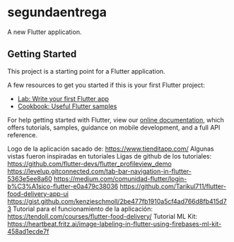 # segundaentrega

A new Flutter application.

## Getting Started

This project is a starting point for a Flutter application.

A few resources to get you started if this is your first Flutter project:

- [Lab: Write your first Flutter app](https://flutter.dev/docs/get-started/codelab)
- [Cookbook: Useful Flutter samples](https://flutter.dev/docs/cookbook)

For help getting started with Flutter, view our
[online documentation](https://flutter.dev/docs), which offers tutorials,
samples, guidance on mobile development, and a full API reference.





Logo de la aplicación sacado de:
https://www.tienditapp.com/
Algunas vistas fueron inspiradas en tutoriales
Ligas de github de los tutoriales:
https://github.com/flutter-devs/flutter_profileview_demo
https://levelup.gitconnected.com/tab-bar-navigation-in-flutter-5363e5ee8a60
https://medium.com/comunidad-flutter/login-b%C3%A1sico-flutter-e0a479c38036
https://github.com/Tarikul711/flutter-food-delivery-app-ui
https://gist.github.com/kenzieschmoll/2be477fb1910a5cf4ad766d8fb415d73
Tutorial para el funcionamiento de la aplicación:
https://tendoll.com/courses/flutter-food-delivery/
Tutorial ML Kit:
https://heartbeat.fritz.ai/image-labeling-in-flutter-using-firebases-ml-kit-458ad1ecde7f
